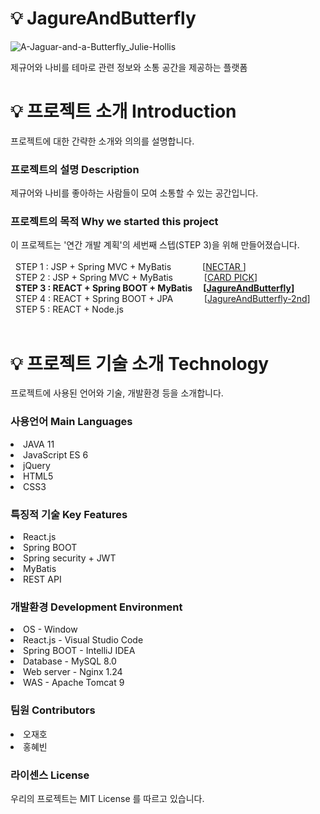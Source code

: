 # 💡 JagureAndButterfly 
![A-Jaguar-and-a-Butterfly_Julie-Hollis](https://github.com/CRE-A/JagureAndButterfly/assets/121703704/13bf286f-9374-418c-ab7d-31b4fd06f898)


제규어와 나비를 테마로 관련 정보와 소통 공간을 제공하는 플랫폼



# 💡 프로젝트 소개 Introduction


프로젝트에 대한 간략한 소개와 의의를 설명합니다.</br>


 ### 프로젝트의 설명 Description



제규어와 나비를 좋아하는 사람들이 모여 소통할 수 있는 공간입니다.</br>



 ### 프로젝트의 목적 Why we started this project



이 프로젝트는 '연간 개발 계획'의 세번째 스텝(STEP 3)을 위해 만들어졌습니다. </br></br>
&nbsp; STEP 1 : JSP + Spring MVC + MyBatis       [[NECTAR ](https://github.com/CRE-A/Nectar)] </br>
&nbsp; STEP 2 : JSP + Spring MVC + MyBatis      [[CARD PICK](https://github.com/CRE-A/CardPick)] </br>
&nbsp; **STEP 3 : REACT + Spring BOOT + MyBatis   [[JagureAndButterfly](https://github.com/CRE-A/JagureAndButterfly)]**    </br>
&nbsp; STEP 4 : REACT + Spring BOOT + JPA        [[JagureAndButterfly-2nd](https://github.com/CRE-A/JagureAndButterfly-2nd)]        </br>
&nbsp; STEP 5 : REACT + Node.js                  </br></br>




# 💡 프로젝트 기술 소개 Technology



프로젝트에 사용된 언어와 기술, 개발환경 등을 소개합니다.



### 사용언어 Main Languages



 <li>JAVA 11</li>

 <li>JavaScript ES 6 </li>
 
 <li>jQuery </li>

 <li>HTML5 </li>

 <li>CSS3</li>



### 특징적 기술 Key Features

 <li>React.js </li>
 <li>Spring BOOT </li>
 <li>Spring security + JWT</li>
 <li>MyBatis </li>
 <li>REST API </li>



### 개발환경 Development Environment


 <li>OS - Window </li>

 <li>React.js - Visual Studio Code</li>
 
 <li>Spring BOOT - IntelliJ IDEA</li>

 <li>Database - MySQL 8.0</li>
 
 <li>Web server - Nginx 1.24</li>

 <li>WAS - Apache Tomcat 9</li>

 
 
### 팀원 Contributors


 <li>오재호</li>
 
 <li>홍혜빈</li>


### 라이센스 License

우리의 프로젝트는 MIT License 를 따르고 있습니다.


